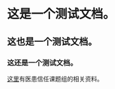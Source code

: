 # 这是一个测试文档。

## 这也是一个测试文档。

### 这还是一个测试文档。


[这里](http://pan.baidu.com/s/1bPzIkY)有医患信任课题组的相关资料。




